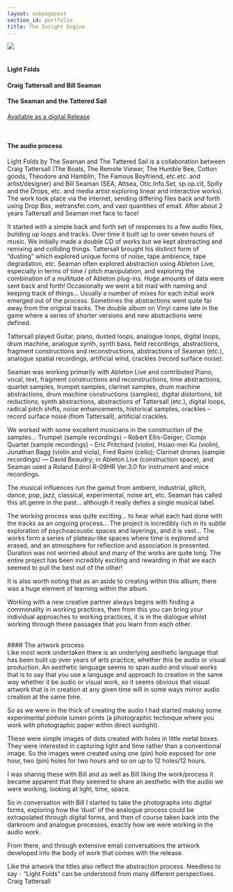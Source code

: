 ```yaml
---
layout: subpagepost
section_id: portfolio
title: The Insight Engine
---
```


<div class="full">
    <div class="row">
        <div class="large-12 large-centered columns">
          <img src="../images/assets/Picture31.png">
        </div>
    </div>
</div>
<br>

#### Light Folds
#### Craig Tattersall and Bill Seaman
#### The Seaman and the Tattered Sail

<a href="https://facture.bandcamp.com/album/light-folds-2">Available as a digital Release</a>


 

<br>

#### The audio process

Light Folds by The Seaman and The Tattered Sail is a collaboration between Craig Tattersall (The Boats, The Remote Viewer, The Humble Bee, Cotton goods, Theodore and Hamblin, The Famous Boyfriend, etc.etc. and artist/designer) and Bill Seaman (SEA, Attsea, Otic.Info.Set, sp.op.cit, Spilly and the Drops, etc. and media artist exploring linear and interactive works). The work took place via the internet, sending differing files back and forth using Drop Box, wetransfer.com, and vast quantities of email. After about 2 years Tattersall and Seaman met face to face!

It started with a simple back and forth set of responses to a few audio files, building up loops and tracks. Over time it built up to over seven hours of music. We initially made a double CD of works but we kept abstracting and remixing and colliding things. Tattersall brought his distinct form of “dusting” which explored unique forms of noise, tape ambience, tape degradation, etc. Seaman often explored abstraction using Ableton Live, especially in terms of time / pitch manipulation, and exploring the combination of a multitude of Ableton plug-ins. Huge amounts of data were sent back and forth! Occasionally we went a bit mad with naming and keeping track of things… Usually a number of mixes for each initial work emerged out of the process. Sometimes the abstractions went quite far away from the original tracks. The double album on Vinyl came late in the game where a series of shorter versions and new abstractions were defined.

Tattersall played Guitar, piano, dusted loops, analogue loops, digital loops, drum machine, analogue synth, synth bass, field recordings, abstractions, fragment constructions and reconstructions, abstractions of Seaman (etc.), analogue spatial recordings, artificial wind, crackles (record surface noise).

Seaman was working primarily with Ableton Live and contributed Piano, vocal, text, fragment constructions and reconstructions, time abstractions, quartet samples, trumpet samples, clarinet samples, drum machine abstractions, drum machine constructions (samples), digital distortions, bit reductions, synth abstractions, abstractions of Tattersall (etc.), digital loops, radical pitch shifts, noise enhancements, historical samples, crackles – record surface noise (from Tattersall), artificial crackles.

We worked with some excellent musicians in the construction of the samples…
Trumpet (sample recordings) – Robert Ellis-Geiger; Ciompi Quartet (sample recordings) – Eric Pritchard (violin), Hsiao-mei Ku (violin), Jonathan Bagg (violin and viola), Fred Raimi (cello); Clarinet drones (sample recordings) — David Beaudry; in Ableton Live (construction space), and Seaman used a Roland Edirol R-09HR Ver.3.0 for instrument and voice recordings.

The musical influences run the gamut from ambient, industrial, glitch, dance, pop, jazz, classical, experimental, noise art, etc. Seaman has called this alt.genre in the past… although it really defies a single musical label.

The working process was quite exciting… to hear what each had done with the tracks as an ongoing process… The project is incredibly rich in its subtle exploration of psychoacoustic spaces and layerings, and it is vast… The works form a series of plateau-like spaces where time is explored and erased, and an atmosphere for reflection and association is presented. Duration was not worried about and many of the works are quite long. The entire project has been incredibly exciting and rewarding in that we each seemed to pull the best out of the other!

It is also worth noting that as an aside to creating within this album, there was a huge element of learning within the album.

Working with a new creative partner always begins with finding a commonality in working practices, then from this you can bring your individual approaches to working practices, it is in the dialogue whilst working through these passages that you learn from each other.
 
<br>
#### The artwork process
<br>
Like most work undertaken there is an underlying aesthetic language that has been built up over years of arts practice, whether this be audio or visual production.
An aesthetic language seems to span audio and visual works that is to say that you use a language and approach to creation in the same way whether it be audio or visual work, so it seems obvious that visual artwork that is in creation at any given time will in some ways mirror audio creation at the same time.

So as we were in the thick of creating the audio I had started making some experimental pinhole lumen prints (a photographic technique where you work with photographic paper within direct sunlight).

These were simple images of dots created with holes in little metal boxes. They were interested in capturing light and time rather than a conventional image. So the images were created using one (pin) hole exposed for one hour, two (pin) holes for two hours and so on up to 12 holes/12 hours.

I was sharing these with Bill and as well as Bill liking the work/process it became apparent that they seemed to share an aesthetic with the audio we were working, looking at light, time, space.

So in conversation with Bill I started to take the photographs into digital forms, exploring how the ‘dust’ of the analogue process could be extrapolated through digital forms, and then of course taken back into the darkroom and analogue processes, exactly how we were working in the audio work.

From there, and through extensive email conversations the artwork developed into the body of work that comes with the release.

Like the artwork the titles also reflect the abstraction process. Needless to say - “Light Folds” can be understood from many different perspectives.
Craig Tattersall



